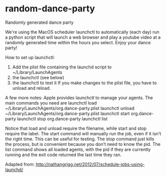 # random-dance-party
Randomly generated dance party

We're using the MacOS scheduler launchctl to automatically (each day) run a python script that will launch a web browser and play a youtube video at a randomly generated time within the hours you select. Enjoy your dance party!

How to set up launchctl:
1. Add the plist file containing the launchd script to ~/Library/LaunchAgents
2. <load> the launchctl (see below)
3. <start> the launchctl to test it
If you make changes to the plist file, you have to unload and reload.

A few more notes:
Apple provides launchctl to manage your agents. The main commands you need are
launchctl load ~/Library/LaunchAgents/org.dance-party.plist
launchctl unload ~/Library/LaunchAgents/org.dance-party.plist
launchctl start org.dance-party
launchctl stop org.dance-party
launchctl list

Notice that load and unload require the filename, while start and stop require the label. The start command will manually run the job, even if it isn’t the right time. This can be useful for testing. The stop command just kills the process, but is convenient because you don’t need to know the pid. The list command shows all loaded agents, with the pid if they are currently running and the exit code returned the last time they ran.

Adapted from: http://nathangrigg.net/2012/07/schedule-jobs-using-launchd/

